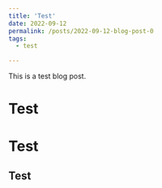 ```yaml
---
title: 'Test'
date: 2022-09-12
permalink: /posts/2022-09-12-blog-post-0
tags:
  - test

---
```


This is a test blog post. 

Test
======

Test
======

Test
------
